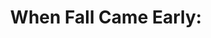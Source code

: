 ---
collection_archive: true
collection_category:
  - Exhibited Works 
  - Award Winning
  - Editorial
  - Science
  - Reportage
  - Travel
  - Climate Change
  - Color
  - Environments
  - Color
collection_content: >-
  Recently the United States experienced its worst drought in more than 50
  years. Roughly half the nation, most of the high plains, Midwest and South
  were in extreme or exceptional drought, the two worst categories. These
  photographs bear witness to how that drought devastated the Arkansas River
  Basin.


  “This is a study of how climate change is altering the landscape, the backdrop
  to my childhood, my beloved Ozark Mountains,” Jesse said.


  The drought caused leaves to turn color and drop in mid-July, shriveled corn
  never to be harvested, and left cattle unable to find food, shade or relief
  from hot, dusty winds.


  This collection of seven images is poignant, the images simple and stark in
  their quiet brutality. The photos are a prescient expression of the fear and
  anger 400,000 people gave voice to in September 2014 during the People’s
  Climate March in New York City, days before the United Nations climate summit.
collection_cover: https://d1sf55qlb7p6hz.cloudfront.net/fall-2.jpg
collection_cover_mobile: https://d1sf55qlb7p6hz.cloudfront.net/verticalcovers-31.jpg
collection_description: >-
  This is a study of how climate change is altering the landscape and the
  backdrop to my childhood, my beloved Ozark Mountains. The most severe drought
  since the dust bowl caused leaves to turn color and drop in mid-July,
  shriveled corn never to be harvested, and left cattle unable to find food,
  shade or relief from hot, dusty winds. Published with _MSNBC_ on the eve of
  the 2014 People’s Climate March.  
   

  Winner of the 2015 _PDN Photography Annual_ and _AP 30_: _American Photography
  2015._
collection_exhibition: []
collection_filter: Personal
collection_hidden: false
collection_meta: The Drought Along the Arkansas River Basin
collection_meta_2: 2014
collection_preview:
  - https://d1sf55qlb7p6hz.cloudfront.net/fall-cover-1.jpg
  - https://d1sf55qlb7p6hz.cloudfront.net/fall-cover-2.jpg
  - https://d1sf55qlb7p6hz.cloudfront.net/fall-cover-3.jpg
  - https://d1sf55qlb7p6hz.cloudfront.net/fall-cover-4.jpg
cover_image: https://d1sf55qlb7p6hz.cloudfront.net/social-4.jpg
date: 
layout: blocks
logo: 
navigation_theme: white
px_extra: true
slug: when-fall-came-early
theme_color: E1EAED
theme_color_all_works: 7BC8FF
title: 'When Fall Came Early:'
seo:
  meta_description: >-
    This is a study of how climate change is altering the landscape and the
    backdrop to my childhood, my beloved Ozark Mountains.
  meta_title: 'When Fall Came Early: Drought Along the Arkansas River Basin'
collection_awards:
  - content: |-
      **2015**  
      **_PDN Photo Annual_**  
      Best Editorial Series: _When Fall Came Early_ published by MSNBC
    template: popup-text-element
  - content: |-
      **2015**  
      **_AP 31: American Photography Annual 30_**  
      Best Personal Work Series
    template: popup-text-element
collection_blocks:
  - _bookshop_name: collections/media-row-start
    row_alignment: between
  - _bookshop_name: collections/media-element 
    color: F1CDA5
    image: https://d1sf55qlb7p6hz.cloudfront.net/fall-1.jpg
    margin_left: 35
    margin_right: 0
    margin_y: 50
    width: 50
  - _bookshop_name: collections/media-row
    row_alignment: between
  - _bookshop_name: collections/media-element 
    color: FF7E69
    image: https://d1sf55qlb7p6hz.cloudfront.net/fall-2.jpg
    margin_left: 5
    margin_y: 100
    width: 40
  - _bookshop_name: collections/media-element 
    color: E5F3F0
    image: https://d1sf55qlb7p6hz.cloudfront.net/fall-3.jpg
    margin_left: 0
    margin_right: 5
    margin_y: 300
    width: 45
  - _bookshop_name: collections/media-row
    row_alignment: between
  - _bookshop_name: collections/media-element
    align_y: start 
    color: EEEBE6
    image: https://d1sf55qlb7p6hz.cloudfront.net/fall-4.jpg
    margin_left: 30
    margin_right: 25
    margin_y: 100
    width: 40
  - _bookshop_name: collections/media-row
    row_alignment: between
  - _bookshop_name: collections/media-element 
    color: C6DC87
    image: https://d1sf55qlb7p6hz.cloudfront.net/fall-5.jpg
    margin_left: 5
    margin_right: 0
    margin_y: 100
    width: 45
  - _bookshop_name: collections/media-element 
    color: FFE29A
    image: https://d1sf55qlb7p6hz.cloudfront.net/fall-6.jpg
    margin_right: 15
    margin_y: 700
    width: 25
  - _bookshop_name: collections/media-row
    row_alignment: between
  - _bookshop_name: collections/media-element 
    color: F2AE73
    image: https://d1sf55qlb7p6hz.cloudfront.net/fall-7.jpg
    margin_left: 20
    margin_right: 0
    margin_y: 200
    width: 60
  - _bookshop_name: collections/media-row-end
collection_press:
  - content: >-
      [**_MSNBC. Feature and
      Interview._**](http://www.msnbc.com/msnbc/when-fall-came-early)
    template: popup-text-element
  - content: >-
      **_AARP Earth Day Feature_**
    template: popup-text-element
---